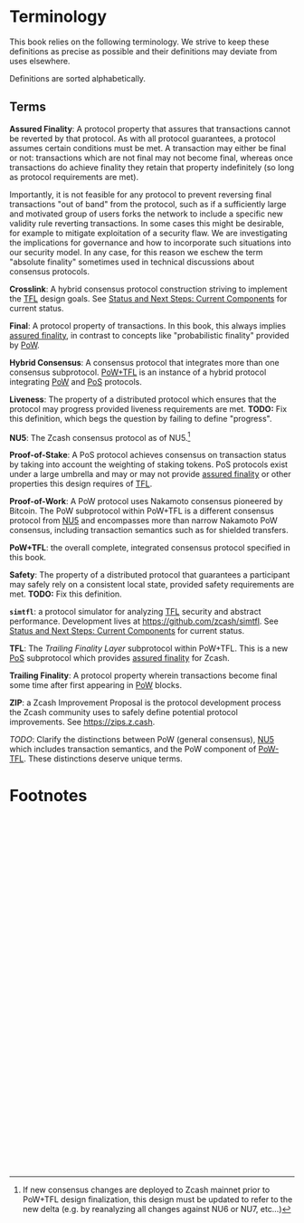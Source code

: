 # Terminology

This book relies on the following terminology. We strive to keep these definitions as precise as possible and their definitions may deviate from uses elsewhere.

Definitions are sorted alphabetically.

## Terms

<span id="definition-assured-finality"></span>**Assured Finality**: A protocol property that assures that transactions cannot be reverted by that protocol. As with all protocol guarantees, a protocol assumes certain conditions must be met. A transaction may either be final or not: transactions which are not final may not become final, whereas once transactions do achieve finality they retain that property indefinitely (so long as protocol requirements are met).

Importantly, it is not feasible for any protocol to prevent reversing final transactions "out of band" from the protocol, such as if a sufficiently large and motivated group of users forks the network to include a specific new validity rule reverting transactions. In some cases this might be desirable, for example to mitigate exploitation of a security flaw. We are investigating the implications for governance and how to incorporate such situations into our security model. In any case, for this reason we eschew the term "absolute finality" sometimes used in technical discussions about consensus protocols.

<span id="definition-crosslink"></span>**Crosslink**: A hybrid consensus protocol construction striving to implement the [TFL](#definition-tfl) design goals. See [Status and Next Steps: Current Components](./introduction/status-and-next-steps.md#current-components) for current status.

<span id="definition-final"></span>**Final**: A protocol property of transactions. In this book, this always implies [assured finality](#definition-assured-finality), in contrast to concepts like "probabilistic finality" provided by [PoW](#definition-pow).

<span id="definition-hybrid-consensus"></span>**Hybrid Consensus**: A consensus protocol that integrates more than one consensus subprotocol. [PoW+TFL](#definition-pow-tfl) is an instance of a hybrid protocol integrating [PoW](#definition-pow) and [PoS](#definition-pos) protocols.

<span id="definition-liveness"></span>**Liveness**: The property of a distributed protocol which ensures that the protocol may progress provided liveness requirements are met. **TODO:** Fix this definition, which begs the question by failing to define "progress".

<span id="definition-nu5"></span>**NU5**: The Zcash consensus protocol as of NU5.[^new-mainnet-precursors]

<span id="definition-pos"></span>**Proof-of-Stake**: A PoS protocol achieves consensus on transaction status by taking into account the weighting of staking tokens. PoS protocols exist under a large umbrella and may or may not provide [assured finality](#definition-assured-finality) or other properties this design requires of [TFL](#definition-tfl).

<span id="definition-pow"></span>**Proof-of-Work**: A PoW protocol uses Nakamoto consensus pioneered by Bitcoin. The PoW subprotocol within PoW+TFL is a different consensus protocol from [NU5](#definition-nu5) and encompasses more than narrow Nakamoto PoW consensus, including transaction semantics such as for shielded transfers.

<span id="definition-pow-tfl"></span>**PoW+TFL**: the overall complete, integrated consensus protocol specified in this book.

<span id="definition-safety"></span>**Safety**: The property of a distributed protocol that guarantees a participant may safely rely on a consistent local state, provided safety requirements are met. **TODO:** Fix this definition.

<span id="definition-simtfl"></span>**`simtfl`**: a protocol simulator for analyzing [TFL](#definition-tfl) security and abstract performance. Development lives at <https://github.com/zcash/simtfl></span>. See [Status and Next Steps: Current Components](./introduction/status-and-next-steps.md#current-components) for current status.

<span id="definition-tfl"></span>**TFL**: The *Trailing Finality Layer* subprotocol within PoW+TFL. This is a new [PoS](#definition-pos) subprotocol which provides [assured finality](#definition-assured-finality) for Zcash.

<span id="definition-trailing-finality"></span>**Trailing Finality**: A protocol property wherein transactions become final some time after first appearing in [PoW](#definition-pow) blocks.

<span id="definition-zip"></span>**ZIP**: a Zcash Improvement Proposal is the protocol development process the Zcash community uses to safely define potential protocol improvements. See <https://zips.z.cash></span>.

*TODO*: Clarify the distinctions between PoW (general consensus), [NU5](#definition-nu5) which includes transaction semantics, and the PoW component of [PoW-TFL](#definition-pow-tfl). These distinctions deserve unique terms.

# Footnotes

[^new-mainnet-precursors]: If new consensus changes are deployed to Zcash mainnet prior to PoW+TFL design finalization, this design must be updated to refer to the new delta (e.g. by reanalyzing all changes against NU6 or NU7, etc…)

<pre>







































</pre>
